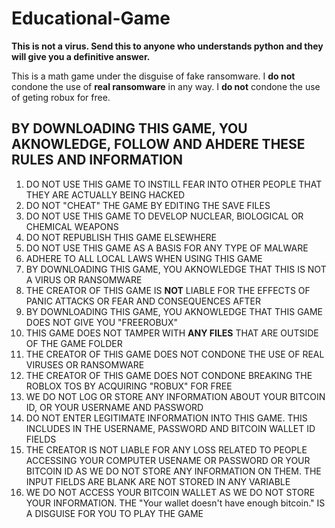 # Educational-Game
**This is not a virus. Send this to anyone who understands python and they will give you a definitive answer.**

This is a math game under the disguise of fake ransomware. 
I **do not** condone the use of **real ransomware** in any way.
I **do not** condone the use of geting robux for free.

## BY DOWNLOADING THIS GAME, YOU AKNOWLEDGE, FOLLOW AND AHDERE THESE RULES AND INFORMATION
1. DO NOT USE THIS GAME TO INSTILL FEAR INTO OTHER PEOPLE THAT THEY ARE ACTUALLY BEING HACKED
2. DO NOT "CHEAT" THE GAME BY EDITING THE SAVE FILES
3. DO NOT USE THIS GAME TO DEVELOP NUCLEAR, BIOLOGICAL OR CHEMICAL WEAPONS
4. DO NOT REPUBLISH THIS GAME ELSEWHERE
5. DO NOT USE THIS GAME AS A BASIS FOR ANY TYPE OF MALWARE
6. ADHERE TO ALL LOCAL LAWS WHEN USING THIS GAME
7. BY DOWNLOADING THIS GAME, YOU AKNOWLEDGE THAT THIS IS NOT A VIRUS OR RANSOMWARE
8. THE CREATOR OF THIS GAME IS **NOT** LIABLE FOR THE EFFECTS OF PANIC ATTACKS OR FEAR AND CONSEQUENCES AFTER
9. BY DOWNLOADING THIS GAME, YOU AKNOWLEDGE THAT THIS GAME DOES NOT GIVE YOU "FREEROBUX"
10. THIS GAME DOES NOT TAMPER WITH **ANY FILES** THAT ARE OUTSIDE OF THE GAME FOLDER
11. THE CREATOR OF THIS GAME DOES NOT CONDONE THE USE OF REAL VIRUSES OR RANSOMWARE
12. THE CREATOR OF THIS GAME DOES NOT CONDONE BREAKING THE ROBLOX TOS BY ACQUIRING "ROBUX" FOR FREE
11. WE DO NOT LOG OR STORE ANY INFORMATION ABOUT YOUR BITCOIN ID, OR YOUR USERNAME AND PASSWORD
12. DO NOT ENTER LEGITIMATE INFORMATION INTO THIS GAME. THIS INCLUDES IN THE USERNAME, PASSWORD AND BITCOIN WALLET ID FIELDS
13. THE CREATOR IS NOT LIABLE FOR ANY LOSS RELATED TO PEOPLE ACCESSING YOUR COMPUTER USENAME OR PASSWORD OR YOUR BITCOIN ID AS WE DO NOT STORE ANY INFORMATION ON THEM. THE INPUT FIELDS ARE BLANK ARE NOT STORED IN ANY VARIABLE
14. WE DO NOT ACCESS YOUR BITCOIN WALLET AS WE DO NOT STORE YOUR INFORMATION. THE "Your wallet doesn't have enough bitcoin." IS A DISGUISE FOR YOU TO PLAY THE GAME